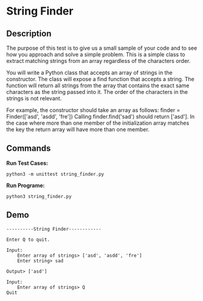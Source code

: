 # String Finder

## Description

The purpose of this test is to give us a small sample of your code and to see how you approach and solve a simple problem. This is a simple class to extract matching strings from an array regardless of the characters order.

You will write a Python class that accepts an array of strings in the constructor. The class will expose a find function that accepts a string. The function will return all strings from the array that contains the exact same characters as the string passed into it. The order of the characters in the strings is not relevant.

For example, the constructor should take an array as follows:
finder = Finder(['asd', 'asdd', 'fre']) Calling finder.find('sad') should return ['asd'].
In the case where more than one member of the initialization array matches the key the return array will have more than one member.

## Commands
**Run Test Cases:**
```
python3 -m unittest string_finder.py
```
**Run Programe:**
```
python3 string_finder.py
```
## Demo

```
----------String Finder------------

Enter Q to quit.

Input:
	Enter array of strings> ['asd', 'asdd', 'fre']
	Enter string> sad

Output> ['asd']

Input:
	Enter array of strings> Q
Quit
```
